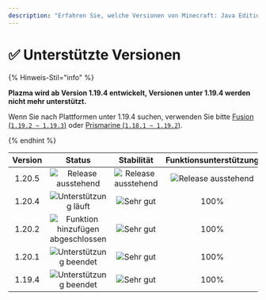 ```yaml
---
description: "Erfahren Sie, welche Versionen von Minecraft: Java Edition von Plazma unterstützt werden."
---
```


# ✅ Unterstützte Versionen

{% Hinweis-Stil="info" %}

**Plazma wird ab Version 1.19.4 entwickelt, Versionen unter 1.19.4 werden nicht mehr unterstützt.**

Wenn Sie nach Plattformen unter 1.19.4 suchen, verwenden Sie bitte [Fusion (`1.19.2 ~ 1.19.3`)](https://github.com/RuinedTechnologyUnify/Fusion) oder [Prismarine (`1.18.1 ~ 1.19.2`)](https://github.com/PrismarineTeam/Prismarine).

{% endhint %}

[wtr]: https://img.shields.io/badge/릴리스%20대기중-gray?style=for-the-badge

[atv]: https://img.shields.io/badge/Unterstützt-success?style=for-the-badge

[mtn]: https://img.shields.io/badge/Funktion%20hinzufügen%20abgeschlossen-blue?style=for-the-badge

[eol]: https://img.shields.io/badge/Unterstützung%20beendet-red?style=for-the-badge

[nul]: https://img.shields.io/badge/Keine%20Informationen-gray?style=for-the-badge

[vgd]: https://img.shields.io/badge/Sehr%20gut-blue?style=for-the-badge

[100]: https://img.shields.io/badge/100%25-blue?style=for-the-badge

| Version |                   Status                  |         Stabilität         |   Funktionsunterstützung   |         Build-Status        |
| :-----: | :---------------------------------------: | :------------------------: | :------------------------: | :-------------------------: |
|  1.20.5 |         ![Release ausstehend][wtr]        | ![Release ausstehend][wtr] | ![Release ausstehend][wtr] |  ![Release ausstehend][wtr] |
|  1.20.4 |        ![Unterstützung läuft][atv]        |      ![Sehr gut][vgd]      |            100%            |     ![Build-Status][204]    |
|  1.20.2 | ![Funktion hinzufügen abgeschlossen][mtn] |      ![Sehr gut][vgd]      |            100%            |     ![Build-Status][202]    |
|  1.20.1 |       ![Unterstützung beendet][eol]       |      ![Sehr gut][vgd]      |            100%            | ![Keine Informationen][nul] |
|  1.19.4 |       ![Unterstützung beendet][eol]       |      ![Sehr gut][vgd]      |            100%            | ![Keine Informationen][nul] |

[204]: https://img.shields.io/github/actions/workflow/status/PlazmaMC/Plazma/release.yml?style=for-the-badge&label=%20&branch=ver/1.20.4

[202]: https://img.shields.io/github/actions/workflow/status/PlazmaMC/Plazma/release.yml?style=for-the-badge&label=%20&branch=ver/1.20.2

<!--

https://api.plazmamc.org/v1/badge/<bit>/<str>
- bit: RGB (Boolean, ...)
    - EX) 110 -> Yellow / 001 -> Blue / 000 -> Grey
    000 001 010 011 100 101 110 111

[wtr]: https://api.plazmamc.org/v1/badge/0/릴리스%20대기중

[dev]: https://api.plazmamc.org/v1/badge/1/개발중
[atv]: https://api.plazmamc.org/v1/badge/2/지원중
[mtn]: https://api.plazmamc.org/v1/badge/6/기능%20추가%20종료
[eol]: https://api.plazmamc.org/v1/badge/4/지원%20종료

[ukn]: https://api.plazmamc.org/v1/badge/0/정보%20없음
[vgd]: https://api.plazmamc.org/v1/badge/1/매우%20좋음

|  버전  |          상태          |        안정성        |       기능 지원       |       빌드 상태       |
| :----: | :-------------------: | :------------------: | :------------------: | :------------------: |
| 1.20.5 | ![릴리스 대기중][wtr]  | ![릴리스 대기중][wtr] | ![릴리스 대기중][wtr] | ![릴리스 대기중][wtr] |
| 1.20.4 |    ![지원중][atv]     |   ![매우 좋음][vgd]   |         100%         | [![빌드 상태](https://build.plazmamc.org/1.20.4/sh)](https://build.plazmamc.org/1.20.4/) |
| 1.20.2 | ![기능 추가 종료][mtn] |   ![매우 좋음][vgd]   |         100%        | [![빌드 상태](https://build.plazmamc.org/1.20.2/sh)](https://build.plazmamc.org/1.20.2/) |
| 1.20.1 |   ![지원 종료][eol]    |   ![매우 좋음][vgd]  |         100%         |   ![빌드 상태][ukn]   |
| 1.19.4 |   ![지원 종료][eol]    |   ![매우 좋음][vgd]  |         100%         |   ![빌드 상태][ukn]   |
-->
